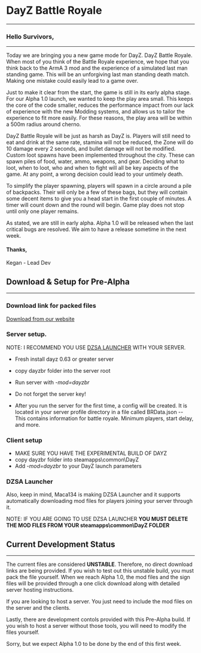 # DayZ Battle Royale
-------

### Hello Survivors,
-----
Today we are bringing you a new game mode for DayZ. DayZ Battle Royale. When most of you think of the Battle Royale experience, we hope that you think back to the ArmA 3 mod and the experience of a simulated last man standing game. This will be an unforgiving last man standing death match. Making one mistake could easily lead to a game over. 

Just to make it clear from the start, the game is still in its early alpha stage. For our Alpha 1.0 launch, we wanted to keep the play area small. This keeps the core of the code smaller, reduces the performance impact from our lack of experience with the new Modding systems, and allows us to tailor the experience to fit more easily. For these reasons, the play area will be within a 500m radius around cherno. 

DayZ Battle Royale will be just as harsh as DayZ is. Players will still need to eat and drink at the same rate, stamina will not be reduced, the Zone will do 10 damage every 2 seconds, and bullet damage will not be modified. Custom loot spawns have been implemented throughout the city. These can spawn piles of food, water, ammo, weapons, and gear. Deciding what to loot, when to loot, who and when to fight will all be key aspects of the game. At any point, a wrong decision could lead to your untimely death. 

To simplify the player spawning, players will spawn in a circle around a pile of backpacks. Their will only be a few of these bags, but they will contain some decent items to give you a head start in the first couple of minutes. A timer will count down and the round will begin. Game play does not stop until only one player remains. 

As stated, we are still in early alpha. Alpha 1.0 will be released when the last critical bugs are resolved. We aim to have a release sometime in the next week.

#### Thanks,

Kegan - Lead Dev
 
  
## Download & Setup for Pre-Alpha
-----
### Download link for packed files
[Download from our website](http://lystic.net/DayZBR/dayzbr.rar)

### Server setup.
NOTE: I RECOMMEND YOU USE [DZSA LAUNCHER](https://www.dayzsalauncher.com/#/tools) WITH YOUR SERVER.
- Fresh install dayz 0.63 or greater server
- copy dayzbr folder into the server root
- Run server with *-mod=dayzbr*
- Do not forget the server key!

- After you run the server for the first time, a config will be created. It is located in your server profile directory in a file called BRData.json
-- This contains information for battle royale. Minimum players, start delay, and more.


### Client setup
- MAKE SURE YOU HAVE THE EXPERIMENTAL BUILD OF DAYZ
- copy dayzbr folder into  steamapps\common\DayZ
- Add *-mod=dayzbr* to your DayZ launch parameters

### DZSA Launcher
Also, keep in mind, Maca134 is making DZSA Launcher and it supports automatically downloading mod files for players joining your server through it.
  
NOTE: IF YOU ARE GOING TO USE DZSA LAUNCHER **YOU MUST DELETE THE MOD FILES FROM YOUR steamapps\common\DayZ FOLDER** 
  
## Current Development Status
------

The current files are considered **UNSTABLE**. Therefore, no direct download links are being provided. If you wish to test out this unstable build, you must pack the file yourself. When we reach Alpha 1.0, the mod files and the sign files will be provided through a one click download along with detailed server hosting instructions.

If you are looking to host a server. You just need to include the mod files on the server and the clients.

Lastly, there are development contols provided with this Pre-Alpha build. If you wish to host a server without those tools, you will need to modify the files yourself.

Sorry, but we expect Alpha 1.0 to be done by the end of this first week.